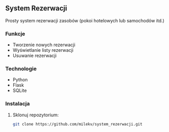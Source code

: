 
## System Rezerwacji
Prosty system rezerwacji zasobów 
(pokoi hotelowych lub samochodów itd.) 

### Funkcje
- Tworzenie nowych rezerwacji
- Wyświetlanie listy rezerwacji
- Usuwanie rezerwacji

### Technologie
- Python
- Flask
- SQLite

### Instalacja

1. Sklonuj repozytorium:
   
   ```bash
   git clone https://github.com/milekv/system_rezerwacji.git
